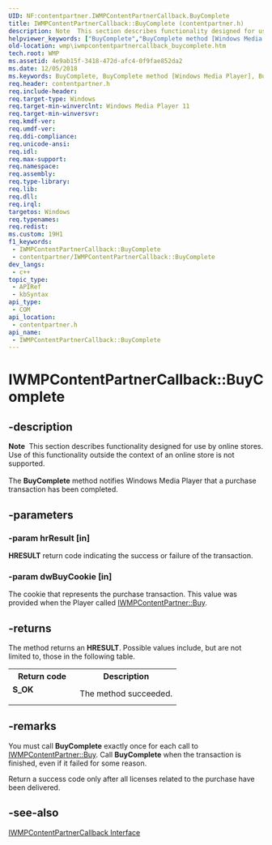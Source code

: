 ```yaml
---
UID: NF:contentpartner.IWMPContentPartnerCallback.BuyComplete
title: IWMPContentPartnerCallback::BuyComplete (contentpartner.h)
description: Note  This section describes functionality designed for use by online stores.
helpviewer_keywords: ["BuyComplete","BuyComplete method [Windows Media Player]","BuyComplete method [Windows Media Player]","IWMPContentPartnerCallback interface","IWMPContentPartnerCallback interface [Windows Media Player]","BuyComplete method","IWMPContentPartnerCallback.BuyComplete","IWMPContentPartnerCallback::BuyComplete","IWMPContentPartnerCallbackBuyComplete","contentpartner/IWMPContentPartnerCallback::BuyComplete","wmp.iwmpcontentpartnercallback_buycomplete"]
old-location: wmp\iwmpcontentpartnercallback_buycomplete.htm
tech.root: WMP
ms.assetid: 4e9ab15f-3418-472d-afc4-0f9fae852da2
ms.date: 12/05/2018
ms.keywords: BuyComplete, BuyComplete method [Windows Media Player], BuyComplete method [Windows Media Player],IWMPContentPartnerCallback interface, IWMPContentPartnerCallback interface [Windows Media Player],BuyComplete method, IWMPContentPartnerCallback.BuyComplete, IWMPContentPartnerCallback::BuyComplete, IWMPContentPartnerCallbackBuyComplete, contentpartner/IWMPContentPartnerCallback::BuyComplete, wmp.iwmpcontentpartnercallback_buycomplete
req.header: contentpartner.h
req.include-header: 
req.target-type: Windows
req.target-min-winverclnt: Windows Media Player 11
req.target-min-winversvr: 
req.kmdf-ver: 
req.umdf-ver: 
req.ddi-compliance: 
req.unicode-ansi: 
req.idl: 
req.max-support: 
req.namespace: 
req.assembly: 
req.type-library: 
req.lib: 
req.dll: 
req.irql: 
targetos: Windows
req.typenames: 
req.redist: 
ms.custom: 19H1
f1_keywords:
 - IWMPContentPartnerCallback::BuyComplete
 - contentpartner/IWMPContentPartnerCallback::BuyComplete
dev_langs:
 - c++
topic_type:
 - APIRef
 - kbSyntax
api_type:
 - COM
api_location:
 - contentpartner.h
api_name:
 - IWMPContentPartnerCallback::BuyComplete
---
```


# IWMPContentPartnerCallback::BuyComplete


## -description

<div class="alert"><b>Note</b>  This section describes functionality designed for use by online stores. Use of this functionality outside the context of an online store is not supported.</div>
<div> </div>
The <b>BuyComplete</b> method notifies Windows Media Player that a purchase transaction has been completed.

## -parameters

### -param hrResult [in]

<b>HRESULT</b> return code indicating the success or failure of the transaction.

### -param dwBuyCookie [in]

The cookie that represents the purchase transaction. This value was provided when the Player called <a href="/windows/desktop/api/contentpartner/nf-contentpartner-iwmpcontentpartner-buy">IWMPContentPartner::Buy</a>.

## -returns

The method returns an <b>HRESULT</b>. Possible values include, but are not limited to, those in the following table.

<table>
<tr>
<th>Return code</th>
<th>Description</th>
</tr>
<tr>
<td width="40%">
<dl>
<dt><b>S_OK</b></dt>
</dl>
</td>
<td width="60%">
The method succeeded.

</td>
</tr>
</table>

## -remarks

You must call <b>BuyComplete</b> exactly once for each call to <a href="/windows/desktop/api/contentpartner/nf-contentpartner-iwmpcontentpartner-buy">IWMPContentPartner::Buy</a>. Call <b>BuyComplete</b> when the transaction is finished, even if it failed for some reason.

Return a success code only after all licenses related to the purchase have been delivered.

## -see-also

<a href="/windows/desktop/api/contentpartner/nn-contentpartner-iwmpcontentpartnercallback">IWMPContentPartnerCallback Interface</a>

